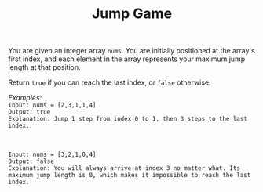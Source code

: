 ﻿<h1 align="center">Jump Game</h1>
<br>

You are given an integer array `nums`. You are initially positioned at the array's first index, and each element in the array represents your maximum jump length at that position.

Return `true` if you can reach the last index, or `false` otherwise.

*Examples:*
<br>
`Input: nums = [2,3,1,1,4]`<br>
`Output: true`<br>
`Explanation: Jump 1 step from index 0 to 1, then 3 steps to the last index.`

<br>

`Input: nums = [3,2,1,0,4]`<br>
`Output: false`<br>
`Explanation: You will always arrive at index 3 no matter what. Its maximum jump length is 0, which makes it impossible to reach the last index.`